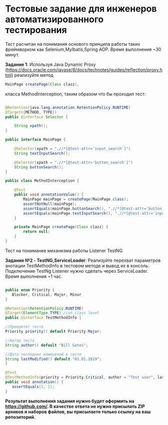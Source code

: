 # Тестовые задание для инженеров автоматизированного тестирования


Тест расчитан на  понимания основого принципа работы таких фреймворком как Selenium,MyIbatis,Spring AOP. Время выполнения ~30 минут.

**Задание 1**:
Используя Java Dynamic Proxy (https://docs.oracle.com/javase/8/docs/technotes/guides/reflection/proxy.html)
реализуйте метод
 ``` java
 MainPage createPage(Class clazz),
 ```
класса MethodInterception, таким образом что бы проходил тест:
``` java

@Retention(java.lang.annotation.RetentionPolicy.RUNTIME)
@Target({METHOD, TYPE})
public @interface Selector {

    String xpath();
}

public interface MainPage {

    @Selector(xpath = ".//*[@test-attr='input_search']")
    String textInputSearch();

    @Selector(xpath = ".//*[@test-attr='button_search']")
    String buttonSearch();
}

public class MethodInterception {

    @Test
    public void annotationValue() {
        MainPage mainPage = createPage(MainPage.class);
        assertNotNull(mainPage);
        assertEquals(mainPage.buttonSearch(), ".//*[@test-attr='button_search']");
        assertEquals(mainPage.textInputSearch(), ".//*[@test-attr='input_search']");
    }

    private MainPage createPage(Class clazz) {
        return null;
    }
}
```

Тест на понимание механизма работы Listener TestNG 

**Задание №2 - TestNG,ServiceLoader**:
Реализуйте перехват параметров анотации TestMethodInfo  в тестовом методе и вывод их в консоль. Подключение TestNg Listener нужно сделать через ServiceLoader.  Время выполнения ~1 час.
 ``` java

public enum Priority {
    Blocker, Critical, Major, Minor
}

@Retention(RetentionPolicy.RUNTIME)
@Target(ElementType.TYPE) //on class level
public @interface TestMethodInfo {

//Приоритет теста
Priority priority() default Priority.Major;

//Автор теста	
String author() default "Bill Gates";

//Дата последних изменений в тесте
String lastModified() default "01.01.2019";
}

@Test
@TestMethodInfo(priority = Priority.Critical, author = "Test user", lastModified = "20.08.2019")
public void annotation() {
    assertEquals(1, 1);
}
```



**Результат выполнения задания нужно будет оформить на https://github.com/. В качестве ответа не нужно присылать ZIP архивов и наборов файлов, вы присылаете только ссылку на ваш репозиторий.**
